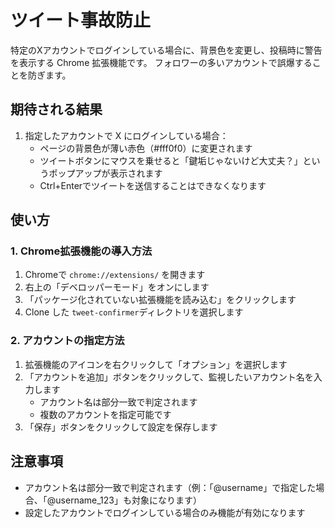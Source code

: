 # ツイート事故防止

特定のXアカウントでログインしている場合に、背景色を変更し、投稿時に警告を表示する Chrome 拡張機能です。
フォロワーの多いアカウントで誤爆することを防ぎます。

## 期待される結果

1. 指定したアカウントで X にログインしている場合：
   - ページの背景色が薄い赤色（#fff0f0）に変更されます
   - ツイートボタンにマウスを乗せると「鍵垢じゃないけど大丈夫？」というポップアップが表示されます
   - Ctrl+Enterでツイートを送信することはできなくなります

## 使い方

### 1. Chrome拡張機能の導入方法

1. Chromeで `chrome://extensions/` を開きます
2. 右上の「デベロッパーモード」をオンにします
3. 「パッケージ化されていない拡張機能を読み込む」をクリックします
4. Clone した `tweet-confirmer`ディレクトリを選択します

### 2. アカウントの指定方法

1. 拡張機能のアイコンを右クリックして「オプション」を選択します
2. 「アカウントを追加」ボタンをクリックして、監視したいアカウント名を入力します
   - アカウント名は部分一致で判定されます
   - 複数のアカウントを指定可能です
3. 「保存」ボタンをクリックして設定を保存します

## 注意事項

- アカウント名は部分一致で判定されます（例：「@username」で指定した場合、「@username_123」も対象になります）
- 設定したアカウントでログインしている場合のみ機能が有効になります
